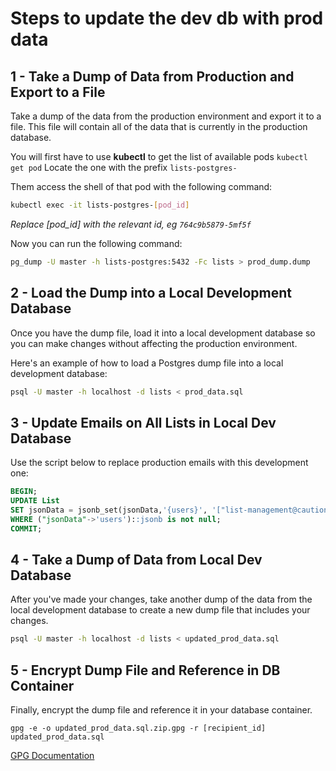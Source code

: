 # Steps to update the dev db with prod data


## 1 - Take a Dump of Data from Production and Export to a File

Take a dump of the data from the production environment and export it to a file. This file will contain all of the data that is currently in the production database.

You will first have to use **kubectl** to get the list of available pods `kubectl get pod`
Locate the one with the prefix `lists-postgres- `

Them access the shell of that pod with the following command:
```bash
kubectl exec -it lists-postgres-[pod_id]
```

_Replace [pod_id] with the relevant id, eg `764c9b5879-5mf5f`_

Now you can run the following command:

```bash
pg_dump -U master -h lists-postgres:5432 -Fc lists > prod_dump.dump
```

## 2 - Load the Dump into a Local Development Database

Once you have the dump file, load it into a local development database so you can make changes without affecting the production environment.

Here's an example of how to load a Postgres dump file into a local development database:

```bash
psql -U master -h localhost -d lists < prod_data.sql
```


## 3 - Update Emails on All Lists in Local Dev Database

Use the script below to replace production emails with this development one:

```sql
BEGIN;
UPDATE List
SET jsonData = jsonb_set(jsonData,'{users}', '["list-management@cautionyourblast.com"]')
WHERE ("jsonData"->'users')::jsonb is not null;
COMMIT;

```

## 4 - Take a Dump of Data from Local Dev Database

After you've made your changes, take another dump of the data from the local development database to create a new dump file that includes your changes.

```bash
psql -U master -h localhost -d lists < updated_prod_data.sql
```

## 5 - Encrypt Dump File and Reference in DB Container

Finally, encrypt the dump file and reference it in your database container.

```
gpg -e -o updated_prod_data.sql.zip.gpg -r [recipient_id] updated_prod_data.sql
```

[GPG Documentation](https://www.gnupg.org/documentation/index.html)